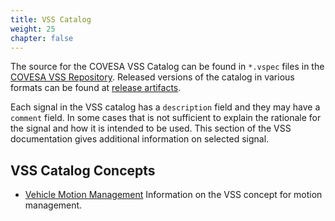 ```yaml
---
title: VSS Catalog
weight: 25
chapter: false
---
```


The source for the COVESA VSS Catalog can be found in `*.vspec` files in the [COVESA VSS Repository](https://github.com/COVESA/vehicle_signal_specification).
Released versions of the catalog in various formats can be found at [release artifacts](https://github.com/COVESA/vehicle_signal_specification/releases).

Each signal in the VSS catalog has a `description` field and they may have a `comment` field. In some cases that is not sufficient to explain the rationale for the signal and how it is intended to be used. This section of the VSS documentation gives additional information on selected signal.

## VSS Catalog Concepts

* [Vehicle Motion Management](/vehicle_signal_specification/catalog/vehicle_motion_management) Information on the VSS concept for motion management.
